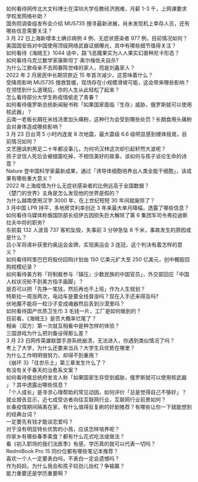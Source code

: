 如何看待网传北大文科博士在深圳大学任教经济困难，月薪 1-3 千，上网课要求学校发网络补助？  
国务院调查组发布会介绍 MU5735 搜寻最新进展，尚未发现机上幸存人员，还有哪些信息需要关注？  
3 月 22 日上海新增本土确诊病例 4 例、无症状感染者 977 例，目前情况如何？  
美国国安局对中国使用顶级网络武器证据曝光，其中有哪些细节值得关注？  
如何看待《海贼王》1044 话中，路飞恶魔果实为人人果实幻兽种尼卡形态？  
如何看待乌克兰数学家康斯坦丁·奥尔梅佐夫自杀?  
为什么江歌母亲不去网暴陈世峰的家人，而是刘鑫家人？  
2022 年 2 月居民中长期贷款近 15 年首次减少，这意味着什么？  
受降雨影响 MU5735 搜救暂缓，现场存在小规模滑坡可能，这会带来哪些影响？  
在领悟到什么道理后，你的人生从此轻松了起来？  
怎么看待部分大学生称疫情偷走了青春？  
如何看待俄罗斯总统新闻秘书称「如果国家面临『生存』威胁，俄罗斯就可以使用核武器」？  
云南一老板长期在米线汤里加头痛粉，这种行为会受到哪些处罚？长期食用头痛粉会对身体造成哪些影响？  
3 月 23 日台湾 5 小时内连发 8 次地震，最大震级 6.6 级明显感到楼体摇晃，目前情况如何？  
文艺圈讽刺男足二十年都没事儿，为何巩汉林这次却引起轩然大波呢？  
孩子坚信人死后会被细菌吃掉，不相信美好的故事，该如何与孩子谈论生命的诗意？  
Nature 登中国科学家最新成果，通过「诱导体细胞培养出人类全能干细胞」，该成果有哪些重大意义？  
2022 年上海疫情为什么无症状感染者的比例远高于全国数据？  
《楚门的世界》主角是怎么发现他的世界是假的？  
为什么越南使用汉字 3000 年，在上世纪短短 30 年间就废除了？  
3 月中国 LPR 持平，多地房贷利率创近 3 年来最大单月降幅，透露了哪些信息？  
如何看待乌媒体称俄国防部长绍伊古因损失巨大解除了第 6 集团军司令弗拉迪斯拉夫中将的职务?  
东航载 132 人波音 737 客机坠毁，失事前 3 分钟急坠 8 千米，事故发生的原因或是什么？  
吕小军将递补获里约奥运会金牌，实现奥运会 3 连冠，这个判决有着怎样的意义？  
如何看待阿里巴巴将股份回购计划由 150 亿美元扩大至 250 亿美元，创中概股回购规模纪录？  
如何看待美方称「将制裁参与『镇压』少数民族的中国官员」，外交部回应「中国人权状况轮不到美方指手画脚」？  
是否可以把「先挣一笔钱，然后再也不上班」作为人生规划？  
特斯拉一周涨两次，电动车是要全线普涨吗？现在入手还来得及吗?  
伏地魔不能将一粒沙子变成魂器然后丢到沙漠里吗？  
如何看待国产优质卫生巾 3 毛钱一片，工厂是如何做到的？  
目前看，《海贼王》是否大概率烂尾了？  
相亲（双方）第一次就互相看中是种怎样的体验？  
三国游戏为什么把刘备设得那么差？  
3 月 23 日网传英雄联盟手游系统崩溃，无法进入，你遇到类似情况了吗？  
考上了大学，为什么还要来当兵？大学生兵优势在哪里？  
为什么工作明明很努力，却得不到重用？  
《崩坏 3》「往世乐土」第三章发生什么了？  
有没有关于春天的治愈系文案？  
如何看待俄总统府发言人称「如果国家生存受到威胁，俄罗斯就可以使用核武器 」？其中透露出哪些信息？  
「个人成长」是寻求心理帮助的常见动因，如何评价「总是觉得自己不够好」？  
就业报告显示，近七成受访者向往互联网行业，互联网行业前景如何？  
长春疫情期间隔离在家，有什么值得反复刷的好剧推荐？有哪些让你一下就能想到的经典台词？  
一定要先有钱才能谈恋爱吗？  
对于没有明显特长优势的小孩，应该怎样培养呢？  
你家乡有哪些春季美食？都有什么花式吃法或做法？  
看《初入职场的我们法医季》有感，学历真的就可以代表一切吗？  
RedmiBook Pro 15 同价位都有哪些笔记本推荐？  
喜欢一个人一定要表白吗，不表白一定会遗憾吗？  
作为妈妈，为什么我会和孩子较劲儿抬杠？争输赢？  
能力重要还是学历重要啊？  
